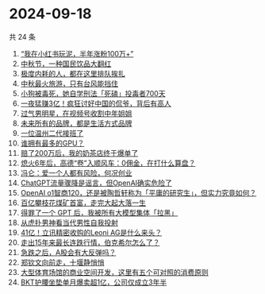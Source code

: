 # 2024-09-18

共 24 条

<!-- BEGIN 36KR -->
<!-- 最后更新时间 2024-09-18 07:16:11 +0800 -->
1. [“我在小红书玩泥，半年涨粉100万+”](https://36kr.com/p/2952311410925705)
1. [中秋节，一种国民饮品大翻红](https://36kr.com/p/2953455999017097)
1. [极度内耗的人，都在这里排队挨扎](https://36kr.com/p/2949759763210632)
1. [中秋最火旅游，只有台风能挡住](https://36kr.com/p/2952322601197705)
1. [小狗被毒死，她自学刑法「死磕」投毒者700天](https://36kr.com/p/2949757723206024)
1. [一夜猛赚3亿！疯狂讨好中国的侃爷，背后有高人](https://36kr.com/p/2953734403383430)
1. [过气男明星，在视频号收割中年姐姐](https://36kr.com/p/2952218655416453)
1. [未来所有的品牌，都是生活方式品牌](https://36kr.com/p/2952322148704387)
1. [一位温州二代接班了](https://36kr.com/p/2952389460664709)
1. [谁拥有最多的GPU？](https://36kr.com/p/2952081927331969)
1. [赔了200万后，我的奶茶店终于爆单了](https://36kr.com/p/2952040275992709)
1. [熄火6年后，高德“卷”入顺风车：0佣金，在打什么算盘？](https://36kr.com/p/2952492705997189)
1. [冯仑：爱一个人都有风险，何况创业](https://36kr.com/p/2951975009329544)
1. [ChatGPT流量骤降是谣言，但OpenAI确实危险了](https://36kr.com/p/2952551246307463)
1. [OpenAI o1智商120，还是被陶哲轩称为「平庸的研究生」，但实力究竟如何？](https://36kr.com/p/2952266308739460)
1. [百亿攀枝花煤矿首富，走完大起大落一生](https://36kr.com/p/2952339291857283)
1. [得罪了一个 GPT 后，我被所有大模型集体「拉黑」](https://36kr.com/p/2953607544217736)
1. [从虎扑男神看当代男性自我投射](https://36kr.com/p/2952161364287617)
1. [41亿！立讯精密收购的Leoni AG是什么来头？](https://36kr.com/p/2952670506459269)
1. [走出15年来最长连跌行情，伯克希尔怎么了？](https://36kr.com/p/2952736643129728)
1. [急跌之后，A股会有大反弹吗？](https://36kr.com/p/2952526750916738)
1. [郑钦文向前走，十堰静悄悄](https://36kr.com/p/2952023103267203)
1. [大型体育场馆的商业空间开发，这里有五个可对照的消费原则](https://36kr.com/p/2952730541514883)
1. [BKT护腰坐垫单月爆卖超1亿，公司仅成立3年半](https://36kr.com/p/2952124754518401)
<!-- END 36KR -->